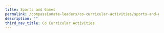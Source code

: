 ```yaml
---
title: Sports and Games
permalink: /compassionate-leaders/co-curricular-activities/sports-and-games/badminton/
description: ""
third_nav_title: Co Curricular Activities
---
```



